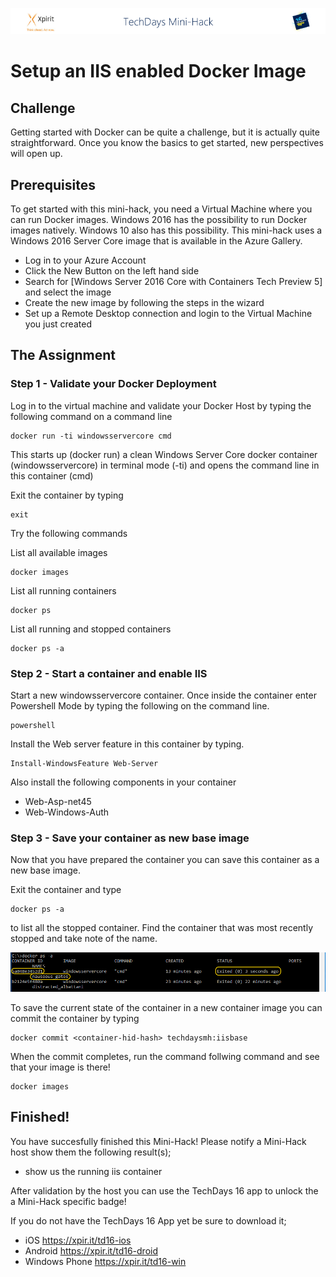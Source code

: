 ![Xpirit TechDays MiniHack Banner](../HackBanner-s.png)
# Setup an IIS enabled Docker Image #

## Challenge ##
Getting started with Docker can be quite a challenge, but it is actually quite straightforward. Once you know the basics to get started, new perspectives will open up.

## Prerequisites ##
To get started with this mini-hack, you need a Virtual Machine where you can run Docker images. Windows 2016 has the possibility to run Docker images natively. Windows 10 also has this possibility. This mini-hack uses a Windows 2016 Server Core image that is available in the Azure Gallery.

- Log in to your Azure Account
- Click the New Button on the left hand side 
- Search for [Windows Server 2016 Core with Containers Tech Preview 5] and select the image 
- Create the new image by following the steps in the wizard
- Set up a Remote Desktop connection and login to the Virtual Machine you just created

## The Assignment ##

### Step 1 - Validate your Docker Deployment ###
Log in to the virtual machine and validate your Docker Host by typing the following command on a command line

   ```
   docker run -ti windowsservercore cmd
   ```

This starts up (docker run) a clean Windows Server Core docker container (windowsservercore) in terminal mode (-ti) and opens the command line in this container (cmd)


Exit the container by typing

   ```
   exit
   ```

Try the following commands 

List all available images

   ```
   docker images
   ```

List all running containers

   ```
   docker ps
   ```
List all running and stopped containers

   ```
   docker ps -a
   ```

### Step 2 - Start a container and enable IIS ###
Start a new windowsservercore container. Once inside the container enter Powershell Mode by typing the following on the command line. 

   ```
   powershell
   ```

Install the Web server feature in this container by typing.

   ```
   Install-WindowsFeature Web-Server
   ```
    
Also install the following components in your container
- Web-Asp-net45
- Web-Windows-Auth

### Step 3 - Save your container as new base image ###
Now that you have prepared the container you can save this container as a new base image.

Exit the container and type 

   ```
   docker ps -a
   ```

to list all the stopped container. Find the container that was most recently stopped and take note of the name.	

![](mh-docker-1.png)

To save the current state of the container in a new container image you can commit the container by typing 

   ```
   docker commit <container-hid-hash> techdaysmh:iisbase
   ```

When the commit completes, run the command follwing command and see that your image is there!

   ```
   docker images
   ```

## Finished! ##
You have succesfully finished this Mini-Hack! Please notify a Mini-Hack host show them the following result(s);

- show us the running iis container 

After validation by the host you can use the TechDays 16 app to unlock the a Mini-Hack specific badge!

If you do not have the TechDays 16 App yet be sure to download it;
- iOS <https://xpir.it/td16-ios>
- Android <https://xpir.it/td16-droid>
- Windows Phone <https://xpir.it/td16-win>